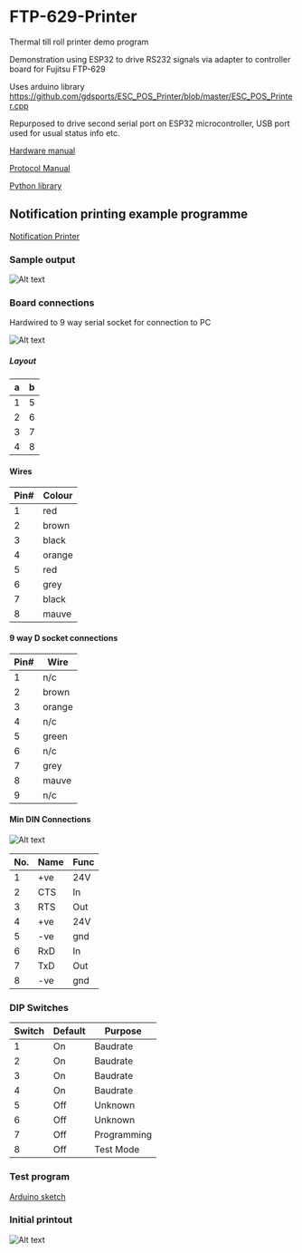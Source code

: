 # FTP-629-Printer
Thermal till roll printer demo program

Demonstration using ESP32 to drive RS232 signals via adapter to controller board for Fujitsu FTP-629 

Uses arduino library https://github.com/gdsports/ESC_POS_Printer/blob/master/ESC_POS_Printer.cpp

Repurposed to drive second serial port on ESP32 microcontroller, USB port used for usual status info etc.

[Hardware manual](./documents/ftp-629mcl054_353_354.pdf)

[Protocol Manual](./documents/ftp-62gdsl001.pdf)

[Python library](https://github.com/python-escpos/python-escpos)

## Notification printing example programme

[Notification Printer](./NotificationPrinter/notifications.py)

### Sample output

![Alt text](./images/SampleTickets.png)


### Board connections

Hardwired to 9 way serial socket for connection to PC

![Alt text](./images/BoardConnections.png)


##### Layout

|a|b|
|-|-|
|1|5|
|2|6|
|3|7|
|4|8|

#### Wires

|Pin#|Colour|
|----|------|
|1|red|
|2|brown|
|3|black|
|4|orange|
|5|red|
|6|grey|
|7|black|
|8|mauve|

#### 9 way D socket connections

|Pin#|Wire|
|----|----|
|1|n/c|
|2|brown|
|3|orange|
|4|n/c|
|5|green|
|6|n/c|
|7|grey|
|8|mauve|
|9|n/c|

#### Min DIN Connections

![Alt text](./images/ConnectorView.png)

| No.| Name|Func|
|----|-----|----|
|  1 | +ve | 24V |
|  2 | CTS | In  |
|  3 | RTS | Out |
|  4 | +ve | 24V |
|  5 | -ve | gnd |
|  6 | RxD | In  |
|  7 | TxD | Out |
|  8 | -ve | gnd |



### DIP Switches

|  Switch|  Default| Purpose  |
|--------|---------|----------|
|    1   |   On    | Baudrate |
|    2   |   On    | Baudrate |
|    3   |   On    | Baudrate |
|    4   |   On    | Baudrate |
|    5   |   Off   | Unknown  |
|    6   |   Off   | Unknown  |
|    7   |   Off   | Programming |
|    8   |   Off   | Test Mode|


### Test program

[Arduino sketch](./A_printertest)

### Initial printout

![Alt text](./images/PrintSampleInitial.png)


